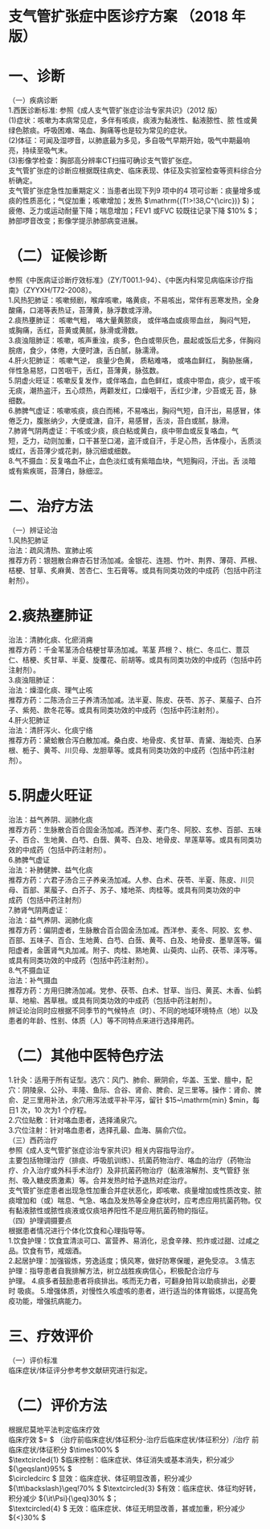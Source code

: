 # 支气管扩张症中医诊疗方案 （2018 年版）  
# 一、诊断  
（一）疾病诊断  
1.西医诊断标准: 参照《成人支气管扩张症诊治专家共识》（2012 版）  
(1)症状：咳嗽为本病常见症，多伴有咳痰，痰液为黏液性、黏液脓性、脓 性或黄绿色脓痰。呼吸困难、咯血、胸痛等也是较为常见的症状。  
(2)体征：可闻及湿啰音，以肺底最为多见，多自吸气早期开始，吸气中期最响亮，持续至吸气末。  
(3)影像学检查：胸部高分辨率CT扫描可确诊支气管扩张症。  
支气管扩张症的诊断应根据既往病史、临床表现、体征及实验室检查等资料综合分析确定。  
支气管扩张症急性加重期定义：当患者出现下列9 项中的4 项可诊断：痰量增多或痰的性质恶化；气促加重；咳嗽增加；发热 $\mathrm{(T\!>\!38\,C^{\circ})} $)；疲倦、乏力或运动耐量下降；喘息增加；FEV1 或FVC 较既往记录下降 $10\% $；肺部啰音改变；影像学提示肺部病变进展。  
# （二）证候诊断  
参照《中医病证诊断疗效标准》（ZY/T001.1-94）、《中医内科常见病临床诊疗指南》（ZYYXH/T72-2008）。  
1.风热犯肺证：咳嗽频剧，喉痒咳嗽，咯黄痰，不易咳出，常伴有恶寒发热，全身酸痛，口渴等表热证，苔薄黄，脉浮数或浮滑。  
2.痰热壅肺证： 咳嗽气粗， 咯大量黄脓痰， 或伴咯血或痰带血丝， 胸闷气短， 或胸痛，舌红，苔黄或黄腻，脉滑或滑数。  
3.痰浊阻肺证：咳嗽，咳声重浊，痰多，色白或带灰色，晨起或饭后尤多，伴胸闷脘痞，食少，体倦，大便时溏，舌白腻，脉濡滑。  
4.肝火犯肺证： 咳嗽气逆， 痰量少色黄， 质粘难咯， 或咯血鲜红， 胸胁胀痛， 伴性急易怒，口苦咽干，舌红，苔薄黄，脉弦数。  
5.阴虚火旺证：咳嗽反复发作，或伴咯血，血色鲜红，或痰中带血，痰少，或干咳无痰，潮热盗汗，五心烦热，两颧发红，口燥咽干，舌红少津，少苔或无 苔，脉细数。  
6.肺脾气虚证：咳嗽咳痰，痰白而稀，不易咯出，胸闷气短，自汗出，易感冒，体倦乏力，腹胀纳少，大便或溏，自汗，易感冒，舌淡，苔白或腻，脉滑。  
7.肺肾气阴两虚证：干咳或少痰，痰白粘或黄白，痰中带血或反复咯血，气  
短，乏力，动则加重，口干甚至口渴，盗汗或自汗，手足心热，舌体瘦小，舌质淡或红，舌苔薄少或花剥，脉沉细或细数。  
8.气不摄血：反复咯血不止，血色淡红或有紫暗血块，气短胸闷，汗出。舌 淡暗或有紫疾斑，苔薄白，脉细涩。  
# 二、治疗方法  
（一）辨证论治  
1.风热犯肺证  
治法：疏风清热、宣肺止咳  
推荐方药：银翘散合麻杏石甘汤加减。金银花、连翘、竹叶、荆界、薄荷、芦根、桔梗、甘草、炙麻黄、苦杏仁、生石膏等。或具有同类功效的中成药（包括中药注射剂）。  
# 2.痰热壅肺证  
治法：清肺化痰、化瘀消痈  
推荐方药：千金苇茎汤合桔梗甘草汤加减。苇茎 芦根？、桃仁、冬瓜仁、薏苡仁、桔梗、炙甘草、半夏、旋覆花、前胡等。或具有同类功效的中成药（包括中药注射剂）。  
3.痰浊阻肺证：  
治法：燥湿化痰、理气止咳  
推荐方药：二陈汤合三子养清汤加减。法半夏、陈皮、茯苓、苏子、莱菔子、白芥子、紫苑、款冬花等。或具有同类功效的中成药（包括中药注射剂）。  
4.肝火犯肺证  
治法：清肝泻火、化痰宁络  
推荐方药：黛蛤散合泻白散加减。桑白皮、地骨皮、炙甘草、青黛、海蛤壳、白茅根、栀子、黄芩、川贝母、龙胆草等。或具有同类功效的中成药（包括中药注射剂）。  
# 5.阴虚火旺证  
治法：益气养阴、润肺化痰  
推荐方药：生脉散合百合固金汤加减。西洋参、麦门冬、阿胶、玄参、百部、五味子、百合、生地黄、白芍、白蔹、黄芩、白及、地骨皮、旱莲草等。或具有同类功效的中成药（包括中药注射剂）。  
6.肺脾气虚证  
治法：补肺健脾、益气化痰  
推荐方药：六君子汤合三子养亲汤加减。人参、白术、茯苓、半夏、陈皮、川贝母、百部、莱菔子、白芥子、苏子、矮地茶、肉桂等。或具有同类功效的中  
成药（包括中药注射剂）  
7.肺肾气阴两虚证：  
治法：益气养阴、润肺化痰  
推荐方药：偏阴虚者，生脉散合百合固金汤加减。西洋参、麦冬、阿胶、玄 参、百部、五味子、百合、生地黄、白芍、白蔹、黄芩、白及、地骨皮、墨旱莲等。偏阳虚者，金匮肾气丸加减。附子、肉桂、熟地黄、山萸肉、山药、茯苓、泽泻等。或具有同类功效的中成药（包括中药注射剂）。  
8.气不摄血证  
治法：补气摄血  
推荐方药：方用归脾汤加减。党参、茯苓、白术、甘草、当归、黄芪、木香、仙鹤草、地榆、茜草根。或具有同类功效的中成药（包括中药注射剂）。  
辨证论治同时应根据不同季节的气候特点（时）、不同的地域环境特点（地）以及患者的年龄、性别、体质（人）等不同特点来进行选择用药。  
# （二）其他中医特色疗法  
1.针灸：适用于所有证型。选穴：风门、肺俞、厥阴俞，华盖、玉堂、膻中，配穴：阴陵泉、公孙、丰隆、鱼际、合谷、肾俞、脾俞、足三里等。操作：肾俞、脾俞、足三里用补法，余穴用泻法或平补平泻，留针 $15~\mathrm{min} $min，每日1 次，10 次为1 个疗程。  
2.穴位贴敷：针对咯血患者，选择涌泉穴。  
3.穴位注射：针对咯血患者，选择孔最、血海、膈俞穴位。  
（三）西药治疗  
参照《成人支气管扩张症诊治专家共识》相关内容指导治疗。  
主要包括物理治疗（排痰、呼吸肌训练）、抗菌药物治疗、咯血的治疗（药物治疗、介入治疗或外科手术治疗）及非抗菌药物治疗（黏液溶解剂、支气管舒 张剂、吸入糖皮质激素）等。合并发热时给予退热对症治疗。  
支气管扩张症患者出现急性加重合并症状恶化，即咳嗽、痰量增加或性质改变、脓痰增加和（或）喘息、气急、咯血及发热等全身症状时，应考虑应用抗菌药物。仅有黏液脓性或脓性痰液或仅痰培养阳性不是应用抗菌药物的指征。  
（四）护理调摄要点  
根据患者情况进行个体化饮食和心理指导等。  
1.饮食护理：饮食宜清淡可口、富营养、易消化，忌食辛辣、煎炸或过甜、过咸之品。饮食有节，戒烟酒。  
2.起居护理：加强锻炼，劳逸适度；慎风寒，做好防寒保暖，避免受凉。 3.情志护理：指导患者自我排解方法，树立战胜疾病信心，积极配合治疗与  
护理。 4.痰多者鼓励患者将痰排出。咳而无力者，可翻身拍背以助痰排出，必要时 吸痰。  5.增强体质，对慢性久咳虚咳的患者，进行适当的体育锻炼，以提高免疫功能，增强抗病能力。  
# 三、疗效评价  
（一）评价标准  
临床症状/体征评分参考参文献研究进行拟定。  
# （二）评价方法  
根据尼莫地平法判定临床疗效  
临床疗效 $= $ （治疗前临床症状/体征积分-治疗后临床症状/体征积分）/治疗 前临床症状/体征积分 $\times100\% $  
$\textcircled{1} $临床控制：临床症状、体征消失或基本消失，积分减少 ${\geqslant}95\% $  
$\circledcirc $ 显效：临床症状、体征明显改善，积分减少 ${\tt\backslash}\geq\!70\% $ $\textcircled{3} $有效：临床症状、体征均好转，积分减少 ${\it\Psi}{\geq}30\% $；  
$\textcircled{4} $ 无效：临床症状、体征无明显改善，甚或加重，积分减少 ${<}30\% $  
